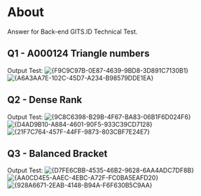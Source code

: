 # About
Answer for Back-end GITS.ID Technical Test.

## Q1 - A000124 Triangle numbers
Output Test:
![{F9C9C97B-0E87-4639-9BD8-3D891C7130B1}](https://github.com/user-attachments/assets/b7dfd42e-7e06-4dc4-816f-cbdffbc52baa)
![{A6A3AA7E-102C-45D7-A234-B98579DDE1EA}](https://github.com/user-attachments/assets/d72ad70c-dee4-4b4e-b448-4f94bf2e1cf1)

## Q2 - Dense Rank
Output Test:
![{9C8C6398-B29B-4F67-BA83-06B1F6D024F6}](https://github.com/user-attachments/assets/5b54f4db-cfff-4c9f-b7b1-44d7544e6787)
![{D4AD9B10-A884-4601-90F5-933C39CD7128}](https://github.com/user-attachments/assets/71a65571-add0-4d5e-b605-8011b68318bb)
![{21F7C764-457F-44FF-9873-803CBF7E24E7}](https://github.com/user-attachments/assets/4e794ff9-f8de-45f6-82f3-45f639f93503)

## Q3 - Balanced Bracket
Output Test:
![{D7FE6CBB-4535-46B2-9628-6AA4ADC7DF8B}](https://github.com/user-attachments/assets/c6f0e665-e2a3-4b0f-bbae-68ed09d6e1d5)
![{AA0CD4E5-AAEC-4EBC-A72F-FC0BA5EAFD20}](https://github.com/user-attachments/assets/295c848c-37b6-4e0b-b687-03f99e2aa36f)
![{928A6671-2EAB-4148-B94A-F6F630B5C9AA}](https://github.com/user-attachments/assets/aacc3907-1bee-49f0-b652-1e1fe3d6273b)
